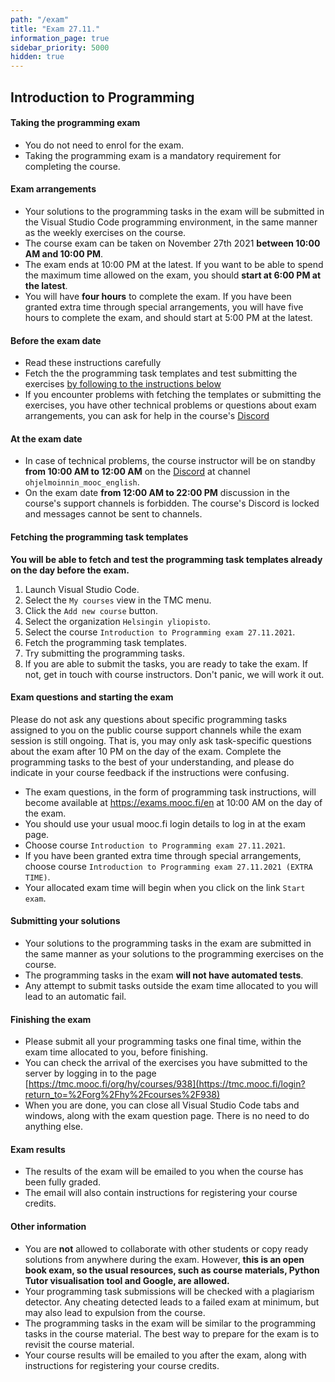 ```yaml
---
path: "/exam"
title: "Exam 27.11."
information_page: true
sidebar_priority: 5000
hidden: true
---
```


## Introduction to Programming

#### Taking the programming exam

* You do not need to enrol for the exam.
* Taking the programming exam is a mandatory requirement for completing the course.

#### Exam arrangements

* Your solutions to the programming tasks in the exam will be submitted in the Visual Studio Code programming environment, in the same manner as the weekly exercises on the course.
* The course exam can be taken on November 27th 2021 **between 10:00 AM and 10:00 PM**.
* The exam ends at 10:00 PM at the latest. If you want to be able to spend the maximum time allowed on the exam, you should **start at 6:00 PM at the latest**.
* You will have **four hours** to complete the exam. If you have been granted extra time through special arrangements, you will have five hours to complete the exam, and should start at 5:00 PM at the latest.


#### Before the exam date

* Read these instructions carefully
* Fetch the the programming task templates and test submitting the exercises [by following to the instructions below](#fetching-the-programming-task-templates)
* If you encounter problems with fetching the templates or submitting the exercises, you have other technical problems or questions about exam arrangements, you can ask for help in the course's [Discord](https://study.cs.helsinki.fi/discord/join/ohjelmoinnin_mooc)

#### At the exam date

<!--text-box variant="hint" name="Huomio">
<notice>Exams sivulla on teknisiä ongelmia</notice>

Tässä ohje miten sivun saa toimimaan.

 Jos et pääse kirjautumaan examsiin, sivut näyttävät oudolle tai painikkeet sivulla eivät toimi:
 * Kokeile ensin päivittää (ladata uudelleen) sivu monta kertaa. Jos sivun päivittäminen ei auta, kokeile sivun avaamista toisella selaimella. Firefox ja Edge on todettu parhaiten toimiviksi. Chromella sivusto toimii huonoiten.
 * Jos sivu ei toimi toisellakaan selaimella, kokeile vielä silläkin päivittää sivua useamman kerran.

</text-box-->

* In case of technical problems, the course instructor will be on standby **from 10:00 AM to 12:00 AM** on the [Discord](https://study.cs.helsinki.fi/discord/join/ohjelmoinnin_mooc) at channel `ohjelmoinnin_mooc_english`.
* On the exam date **from 12:00 AM to 22:00 PM** discussion in the course's support channels is forbidden. The course's Discord is locked and messages cannot be sent to channels.

#### Fetching the programming task templates

**You will be able to fetch and test the programming task templates already on the day before the exam.**

1. Launch Visual Studio Code.
2. Select the `My courses` view in the TMC menu.
3. Click the `Add new course` button.
4. Select the organization `Helsingin yliopisto`.
5. Select the course `Introduction to Programming exam 27.11.2021`.
6. Fetch the programming task templates.
7. Try submitting the programming tasks.
8. If you are able to submit the tasks, you are ready to take the exam. If not, get in touch with course instructors. Don't panic, we will work it out.

#### Exam questions and starting the exam
<notice>
Please do not ask any questions about specific programming tasks assigned to you on the public course support channels while the exam session is still ongoing. That is, you may only ask task-specific questions about the exam after 10 PM on the day of the exam. Complete the programming tasks to the best of your understanding, and please do indicate in your course feedback if the instructions were confusing.
</notice>

* The exam questions, in the form of programming task instructions, will become available at <a href="https://exams.mooc.fi/en">https://exams.mooc.fi/en</a> at 10:00 AM on the day of the exam.
* You should use your usual mooc.fi login details to log in at the exam page.
* Choose course `Introduction to Programming exam 27.11.2021`.
* If you have been granted extra time through special arrangements, choose course `Introduction to Programming exam 27.11.2021 (EXTRA TIME)`.
* Your allocated exam time will begin when you click on the link `Start exam`.

#### Submitting your solutions

* Your solutions to the programming tasks in the exam are submitted in the same manner as your solutions to the programming exercises on the course.
* The programming tasks in the exam **will not have automated tests**.
* Any attempt to submit tasks outside the exam time allocated to you will lead to an automatic fail.

#### Finishing the exam

* Please submit all your programming tasks one final time, within the exam time allocated to you, before finishing.
* You can check the arrival of the exercises you have submitted to the server by logging in to the page [https://tmc.mooc.fi/org/hy/courses/938](https://tmc.mooc.fi/login?return_to=%2Forg%2Fhy%2Fcourses%2F938)
* When you are done, you can close all Visual Studio Code tabs and windows, along with the exam question page. There is no need to do anything else.

#### Exam results

* The results of the exam will be emailed to you when the course has been fully graded.
* The email will also contain instructions for registering your course credits.

#### Other information

* You are **not** allowed to collaborate with other students or copy ready solutions from anywhere during the exam. However, **this is an open book exam, so the usual resources, such as course materials, Python Tutor visualisation tool and Google, are allowed.**
* Your programming task submissions will be checked with a plagiarism detector. Any cheating detected leads to a failed exam at minimum, but may also lead to expulsion from the course.
* The programming tasks in the exam will be similar to the programming tasks in the course material. The best way to prepare for the exam is to revisit the course material.
* Your course results will be emailed to you after the exam, along with instructions for registering your course credits.
